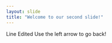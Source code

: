 ```yaml
---
layout: slide
title: "Welcome to our second slide!"
---
```

Line Edited
Use the left arrow to go back!

